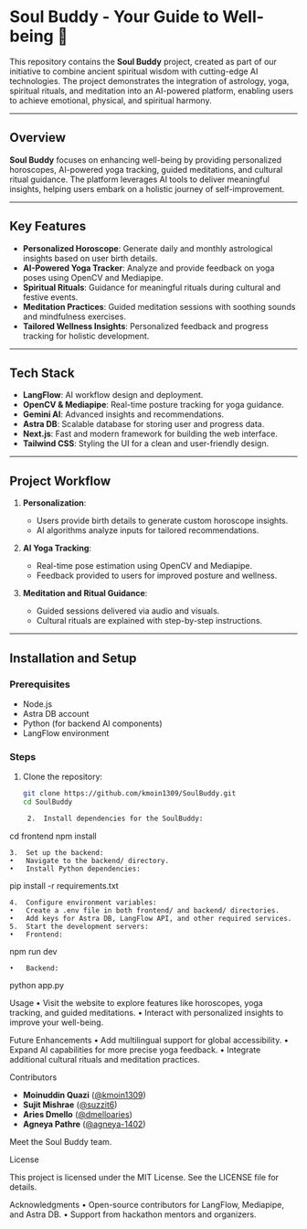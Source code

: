 # Soul Buddy - Your Guide to Well-being 🌟

This repository contains the **Soul Buddy** project, created as part of our initiative to combine ancient spiritual wisdom with cutting-edge AI technologies. The project demonstrates the integration of astrology, yoga, spiritual rituals, and meditation into an AI-powered platform, enabling users to achieve emotional, physical, and spiritual harmony.

---

## Overview

**Soul Buddy** focuses on enhancing well-being by providing personalized horoscopes, AI-powered yoga tracking, guided meditations, and cultural ritual guidance. The platform leverages AI tools to deliver meaningful insights, helping users embark on a holistic journey of self-improvement.

---

## Key Features

- **Personalized Horoscope**: Generate daily and monthly astrological insights based on user birth details.
- **AI-Powered Yoga Tracker**: Analyze and provide feedback on yoga poses using OpenCV and Mediapipe.
- **Spiritual Rituals**: Guidance for meaningful rituals during cultural and festive events.
- **Meditation Practices**: Guided meditation sessions with soothing sounds and mindfulness exercises.
- **Tailored Wellness Insights**: Personalized feedback and progress tracking for holistic development.

---

## Tech Stack

- **LangFlow**: AI workflow design and deployment.
- **OpenCV & Mediapipe**: Real-time posture tracking for yoga guidance.
- **Gemini AI**: Advanced insights and recommendations.
- **Astra DB**: Scalable database for storing user and progress data.
- **Next.js**: Fast and modern framework for building the web interface.
- **Tailwind CSS**: Styling the UI for a clean and user-friendly design.

---

## Project Workflow

1. **Personalization**:
   - Users provide birth details to generate custom horoscope insights.
   - AI algorithms analyze inputs for tailored recommendations.

2. **AI Yoga Tracking**:
   - Real-time pose estimation using OpenCV and Mediapipe.
   - Feedback provided to users for improved posture and wellness.

3. **Meditation and Ritual Guidance**:
   - Guided sessions delivered via audio and visuals.
   - Cultural rituals are explained with step-by-step instructions.

---

## Installation and Setup

### Prerequisites

- Node.js
- Astra DB account
- Python (for backend AI components)
- LangFlow environment

### Steps

1. Clone the repository:
   ```bash
   git clone https://github.com/kmoin1309/SoulBuddy.git
   cd SoulBuddy

	2.	Install dependencies for the SoulBuddy:

cd frontend
npm install


	3.	Set up the backend:
	•	Navigate to the backend/ directory.
	•	Install Python dependencies:

pip install -r requirements.txt


	4.	Configure environment variables:
	•	Create a .env file in both frontend/ and backend/ directories.
	•	Add keys for Astra DB, LangFlow API, and other required services.
	5.	Start the development servers:
	•	Frontend:

npm run dev


	•	Backend:

python app.py

Usage
	•	Visit the website to explore features like horoscopes, yoga tracking, and guided meditations.
	•	Interact with personalized insights to improve your well-being.

Future Enhancements
	•	Add multilingual support for global accessibility.
	•	Expand AI capabilities for more precise yoga feedback.
	•	Integrate additional cultural rituals and meditation practices.

Contributors
- **Moinuddin Quazi** ([@kmoin1309](https://github.com/kmoin1309))  
- **Sujit Mishrae** ([@suzzit6](https://github.com/Suzzit6))  
- **Aries Dmello** ([@dmelloaries](https://github.com/dmelloaries))
- **Agneya Pathre** ([@agneya-1402](https://github.com/agneya-1402)) 

Meet the Soul Buddy team.

License

This project is licensed under the MIT License. See the LICENSE file for details.

Acknowledgments
	•	Open-source contributors for LangFlow, Mediapipe, and Astra DB.
	•	Support from hackathon mentors and organizers.
